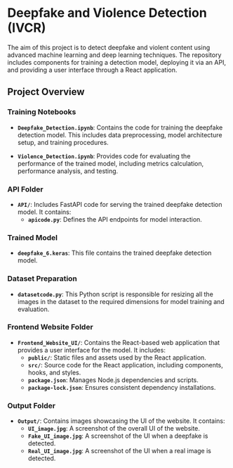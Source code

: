 # Deepfake and Violence Detection (IVCR)

The aim of this project is to detect deepfake and violent content using advanced machine learning and deep learning techniques. The repository includes components for training a detection model, deploying it via an API, and providing a user interface through a React application.

## Project Overview

### Training Notebooks

- **`Deepfake_Detection.ipynb`**: Contains the code for training the deepfake detection model. This includes data preprocessing, model architecture setup, and training procedures.

- **`Violence_Detection.ipynb`**: Provides code for evaluating the performance of the trained model, including metrics calculation, performance analysis, and testing.

### API Folder

- **`API/`**: Includes FastAPI code for serving the trained deepfake detection model. It contains:
  - **`apicode.py`**: Defines the API endpoints for model interaction.

### Trained Model
- **`deepfake_6.keras`**: This file contains the trained deepfake detection model.

### Dataset Preparation

- **`datasetcode.py`**: This Python script is responsible for resizing all the images in the dataset to the required dimensions for model training and evaluation. 

### Frontend Website Folder

- **`Frontend_Website_UI/`**: Contains the React-based web application that provides a user interface for the model. It includes:
  - **`public/`**: Static files and assets used by the React application.
  - **`src/`**: Source code for the React application, including components, hooks, and styles.
  - **`package.json`**: Manages Node.js dependencies and scripts.
  - **`package-lock.json`**: Ensures consistent dependency installations.

### Output Folder

- **`Output/`**: Contains images showcasing the UI of the website. It contains:
  - **`UI_image.jpg`**: A screenshot of the overall UI of the website.
  - **`Fake_UI_image.jpg`**: A screenshot of the UI when a deepfake is detected.
  - **`Real_UI_image.jpg`**: A screenshot of the UI when a real image is detected.


